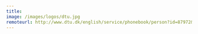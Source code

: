 ```yaml
---
title:
image: /images/logos/dtu.jpg
remoteurl: http://www.dtu.dk/english/service/phonebook/person?id=87972&tab=2&qt=dtupublicationquery
---
```

